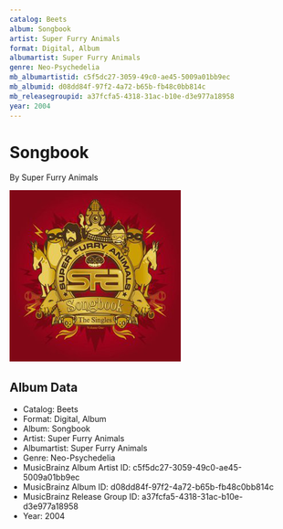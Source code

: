 ```yaml
---
catalog: Beets
album: Songbook
artist: Super Furry Animals
format: Digital, Album
albumartist: Super Furry Animals
genre: Neo-Psychedelia
mb_albumartistid: c5f5dc27-3059-49c0-ae45-5009a01bb9ec
mb_albumid: d08dd84f-97f2-4a72-b65b-fb48c0bb814c
mb_releasegroupid: a37fcfa5-4318-31ac-b10e-d3e977a18958
year: 2004
---
```


# Songbook

By Super Furry Animals

![](../../assets/beetscovers/Super_Furry_Animals-Songbook.jpg)

## Album Data

- Catalog: Beets
- Format: Digital, Album
- Album: Songbook
- Artist: Super Furry Animals
- Albumartist: Super Furry Animals
- Genre: Neo-Psychedelia
- MusicBrainz Album Artist ID: c5f5dc27-3059-49c0-ae45-5009a01bb9ec
- MusicBrainz Album ID: d08dd84f-97f2-4a72-b65b-fb48c0bb814c
- MusicBrainz Release Group ID: a37fcfa5-4318-31ac-b10e-d3e977a18958
- Year: 2004

